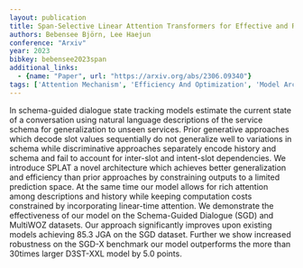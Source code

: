 ```yaml
---
layout: publication
title: Span-Selective Linear Attention Transformers for Effective and Robust Schema-Guided Dialogue State Tracking
authors: Bebensee Björn, Lee Haejun
conference: "Arxiv"
year: 2023
bibkey: bebensee2023span
additional_links:
  - {name: "Paper", url: "https://arxiv.org/abs/2306.09340"}
tags: ['Attention Mechanism', 'Efficiency And Optimization', 'Model Architecture', 'Pretraining Methods', 'Security', 'Training Techniques', 'Transformer']
---
```

In schema-guided dialogue state tracking models estimate the current state of a conversation using natural language descriptions of the service schema for generalization to unseen services. Prior generative approaches which decode slot values sequentially do not generalize well to variations in schema while discriminative approaches separately encode history and schema and fail to account for inter-slot and intent-slot dependencies. We introduce SPLAT a novel architecture which achieves better generalization and efficiency than prior approaches by constraining outputs to a limited prediction space. At the same time our model allows for rich attention among descriptions and history while keeping computation costs constrained by incorporating linear-time attention. We demonstrate the effectiveness of our model on the Schema-Guided Dialogue (SGD) and MultiWOZ datasets. Our approach significantly improves upon existing models achieving 85.3 JGA on the SGD dataset. Further we show increased robustness on the SGD-X benchmark our model outperforms the more than 30times larger D3ST-XXL model by 5.0 points.
